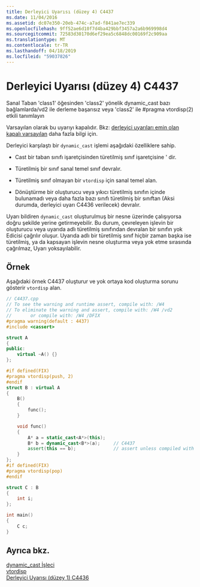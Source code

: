 ```yaml
---
title: Derleyici Uyarısı (düzey 4) C4437
ms.date: 11/04/2016
ms.assetid: dc07e350-20eb-474c-a7ad-f841ae7ec339
ms.openlocfilehash: 9ff52ae6d10f7d4ba429bbf3457a2a6b969998d4
ms.sourcegitcommit: 72583d30170d6ef29ea5c6848dc00169f2c909aa
ms.translationtype: MT
ms.contentlocale: tr-TR
ms.lasthandoff: 04/18/2019
ms.locfileid: "59037826"
---
```

# <a name="compiler-warning-level-4-c4437"></a>Derleyici Uyarısı (düzey 4) C4437

Sanal Taban 'class1' öğesinden 'class2' yönelik dynamic_cast bazı bağlamlarda/vd2 ile derleme başarısız veya 'class2' ile #pragma vtordisp(2) etkili tanımlayın

Varsayılan olarak bu uyarıyı kapalıdır. Bkz: [derleyici uyarıları emin olan kapalı varsayılan](../../preprocessor/compiler-warnings-that-are-off-by-default.md) daha fazla bilgi için.

Derleyici karşılaştı bir `dynamic_cast` işlemi aşağıdaki özelliklere sahip.

- Cast bir taban sınıfı işaretçisinden türetilmiş sınıf işaretçisine ' dir.

- Türetilmiş bir sınıf sanal temel sınıf devralır.

- Türetilmiş sınıf olmayan bir `vtordisp` için sanal temel alan.

- Dönüştürme bir oluşturucu veya yıkıcı türetilmiş sınıfın içinde bulunamadı veya daha fazla bazı sınıfı türetilmiş bir sınıftan (Aksi durumda, derleyici uyarı C4436 verilecek) devralır.

Uyarı bildiren `dynamic_cast` oluşturulmuş bir nesne üzerinde çalışıyorsa doğru şekilde yerine getirmeyebilir.  Bu durum, çevreleyen işlevin bir oluşturucu veya uyarıda adlı türetilmiş sınıfından devralan bir sınıfın yok Edicisi çağrılır oluşur.  Uyarıda adlı bir türetilmiş sınıf hiçbir zaman başka ise türetilmiş, ya da kapsayan işlevin nesne oluşturma veya yok etme sırasında çağrılmaz, Uyarı yoksayılabilir.

## <a name="example"></a>Örnek

Aşağıdaki örnek C4437 oluşturur ve yok ortaya kod oluşturma sorunu gösterir `vtordisp` alan.

```cpp
// C4437.cpp
// To see the warning and runtime assert, compile with: /W4
// To eliminate the warning and assert, compile with: /W4 /vd2
//       or compile with: /W4 /DFIX
#pragma warning(default : 4437)
#include <cassert>

struct A
{
public:
    virtual ~A() {}
};

#if defined(FIX)
#pragma vtordisp(push, 2)
#endif
struct B : virtual A
{
    B()
    {
        func();
    }

    void func()
    {
        A* a = static_cast<A*>(this);
        B* b = dynamic_cast<B*>(a);     // C4437
        assert(this == b);              // assert unless compiled with /vd2
    }
};
#if defined(FIX)
#pragma vtordisp(pop)
#endif

struct C : B
{
    int i;
};

int main()
{
    C c;
}
```

## <a name="see-also"></a>Ayrıca bkz.

[dynamic_cast İşleci](../../cpp/dynamic-cast-operator.md)<br/>
[vtordisp](../../preprocessor/vtordisp.md)<br/>
[Derleyici Uyarısı (düzey 1) C4436](../../error-messages/compiler-warnings/compiler-warning-level-1-c4436.md)